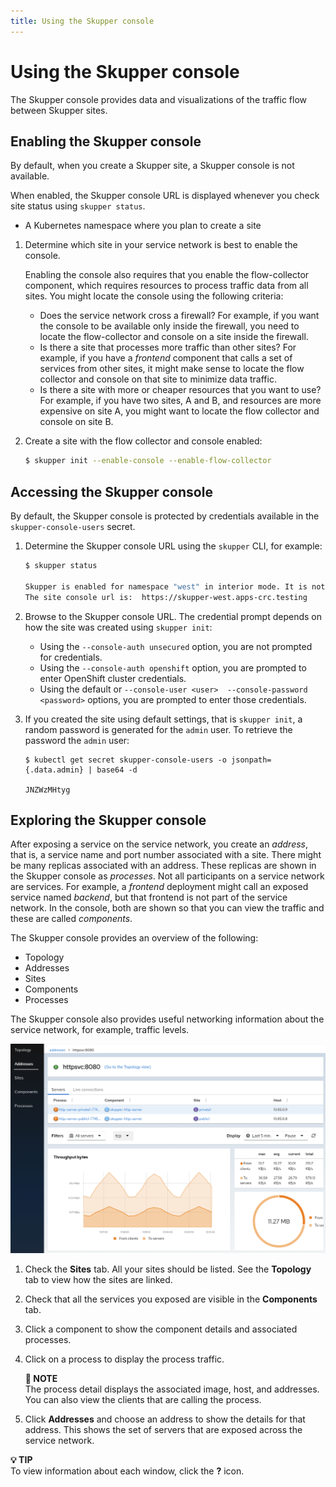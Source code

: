 ```yaml
---
title: Using the Skupper console
---
```

# Using the Skupper console

The Skupper console provides data and visualizations of the traffic flow between Skupper sites.

## Enabling the Skupper console

By default, when you create a Skupper site, a Skupper console is not available.

When enabled, the Skupper console URL is displayed whenever you check site status using `skupper status`.

* A Kubernetes namespace where you plan to create a site

1. Determine which site in your service network is best to enable the console.

   Enabling the console also requires that you enable the flow-collector component, which requires resources to process traffic data from all sites.
   You might locate the console using the following criteria:

   * Does the service network cross a firewall?
   For example, if you want the console to be available only inside the firewall, you need to locate the flow-collector and console on a site inside the firewall.
   * Is there a site that processes more traffic than other sites?
   For example, if you have a _frontend_ component that calls a set of services from other sites, it might make sense to locate the flow collector and console on that site to minimize data traffic.
   * Is there a site with more or cheaper resources that you want to use?
   For example, if you have two sites, A and B, and resources are more expensive on site A, you might want to locate the flow collector and console on site B.
2. Create a site with the flow collector and console enabled:

   ```bash
   $ skupper init --enable-console --enable-flow-collector
   ```

## Accessing the Skupper console

By default, the Skupper console is protected by credentials available in the `skupper-console-users` secret.

1. Determine the Skupper console URL using the `skupper` CLI, for example:

   ```bash
   $ skupper status

   Skupper is enabled for namespace "west" in interior mode. It is not connected to any other sites. It has no exposed services.
   The site console url is:  https://skupper-west.apps-crc.testing
   ```
2. Browse to the Skupper console URL.
The credential prompt depends on how the site was created using `skupper init`:

   * Using the `--console-auth unsecured` option, you are not prompted for credentials.
   * Using the `--console-auth openshift` option, you are prompted to enter OpenShift cluster credentials.
   * Using the default or `--console-user <user>  --console-password <password>` options, you are prompted to enter those credentials.
3. If you created the site using default settings, that is `skupper init`, a random password is generated for the `admin` user.
To retrieve the password the `admin` user:

   ```
   $ kubectl get secret skupper-console-users -o jsonpath={.data.admin} | base64 -d

   JNZWzMHtyg
   ```

## Exploring the Skupper console

After exposing a service on the service network, you create an _address_, that is, a service name and port number associated with a site.
There might be many replicas associated with an address.
These replicas are shown in the Skupper console as _processes_.
Not all participants on a service network are services.
For example, a _frontend_ deployment might call an exposed service named _backend_, but that frontend is not part of the service network.
In the console, both are shown so that you can view the traffic and these are called _components_.

The Skupper console provides an overview of the following:

* Topology
* Addresses
* Sites
* Components
* Processes

The Skupper console also provides useful networking information about the service network, for example, traffic levels.

![skupper-adservice](../images/skupper-adservice.png)

1. Check the **Sites** tab.
All your sites should be listed.
See the **Topology** tab to view how the sites are linked.
2. Check that all the services you exposed are visible in the **Components** tab.
3. Click a component to show the component details and associated processes.
4. Click on a process to display the process traffic.

   **📌 NOTE**\
   The process detail displays the associated image, host, and addresses.
   You can also view the clients that are calling the process.
5. Click **Addresses** and choose an address to show the details for that address. This shows the set of servers that are exposed across the service network.

**💡 TIP**\
To view information about each window, click the **?** icon.
